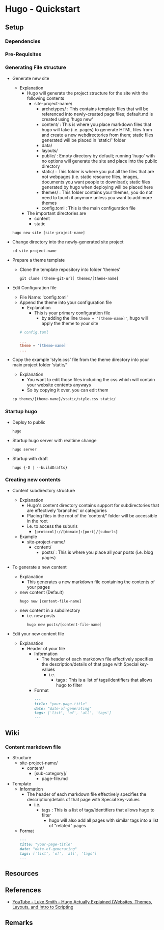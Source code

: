 # Hugo - Quickstart

## Setup
### Dependencies

### Pre-Requisites

### Generating File structure
- Generate new site
    - Explanation
        - Hugo will generate the project structure for the site with the following contents
            - site-project-name/
                - archetypes/ : This contains template files that will be referenced into newly-created page files; default.md is created using 'hugo new'
                - content/ : This is where you place markdown files that hugo will take (i.e. pages) to generate HTML files from and create a new webdirectories from them; static files generated will be placed in 'static/' folder
                - data/
                - layouts/
                - public/ : Empty directory by default; running 'hugo' with no options will generate the site and place into the public directory
                - static/ : This folder is where you put all the files that are not webpages (i.e. static resource files, images, documents you want people to download); static files generated by hugo when deploying will be placed here
                - themes/ : This folder contains your themes, you do not need to touch it anymore unless you want to add more themes
                - config.toml : This is the main configuration file
        - The important directories are
            - content
            - static
    ```console
    hugo new site [site-project-name]
    ```

- Change directory into the newly-generated site project
    ```console
    cd site-project-name
    ```

- Prepare a theme template
    + Clone the template repository into folder 'themes'
        ```console
        git clone [theme-git-url] themes/[theme-name]
        ```

- Edit Configuration file
    + File Name: 'config.toml'
    - Append the theme into your configuration file
        - Explanation
            - This is your primary configuration file
                + by adding the line `theme = '[theme-name]'`, hugo will apply the theme to your site
        ```toml
        # config.toml

        ...
        theme = '[theme-name]'
        ...
        ```

- Copy the example 'style.css' file from the theme directory into your main project folder 'static/'
    - Explanation
        + You want to edit those files including the css which will contain your website contents anyways
        + So by copying it over, you can edit them
    ```console
    cp themes/[theme-name]/static/style.css static/
    ```

### Startup hugo
- Deploy to public
    ```console
    hugo
    ```
- Startup hugo server with realtime change
    ```console
    hugo server
    ```
- Startup with draft
    ```console
    hugo {-D | --buildDrafts}
    ```

### Creating new contents
- Content subdirectory structure
    - Explanation
        - Hugo's content directory contains support for subdirectories that are effectively 'branches' or categories
        - Placing files in the root of the 'content/' folder will be accessible in the root
        - i.e. to access the suburls
            + `[protocol]://[domain]:[port]/[suburls]`
    - Example
        - site-project-name/
            - content/
                - posts/ : This is where you place all your posts (i.e. blog pages)

- To generate a new content
    - Explanation
        + This generates a new markdown file containing the contents of your pages
    - new content (Default)
        ```console
        hugo new [content-file-name]
        ```
    - new content in a subdirectory
        - i.e. new posts
            ```console
            hugo new posts/[content-file-name]
            ```

- Edit your new content file
    - Explanation
        - Header of your file
            - Information
                - The header of each markdown file effectively specifies the description/details of that page with Special key-values
                    - i.e.
                        + tags : This is a list of tags/identifiers that allows hugo to filter
            - Format
                ```markdown
                ---
                title: "your-page-title"
                date: "date-of-generating"
                tags: ['list', 'of', 'all', 'tags']
                ---
                ```

## Wiki
### Content markdown file 
- Structure
    - site-project-name/
        - content/
            - [sub-category]/
                - page-file.md
- Template
    - Information
        - The header of each markdown file effectively specifies the description/details of that page with Special key-values
            - i.e.
                - tags : This is a list of tags/identifiers that allows hugo to filter
                    + hugo will also add all pages with similar tags into a list of "related" pages
    - Format
        ```markdown
        ---
        title: "your-page-title"
        date: "date-of-generating"
        tags: ['list', 'of', 'all', 'tags']
        ---
        ```

## Resources

## References
+ [YouTube - Luke Smith - Hugo Actually Explained (Websites, Themes, Layouts, and Intro to Scripting](https://www.youtube.com/watch?v=ZFL09qhKi5I)

## Remarks

